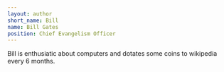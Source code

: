 ```yaml
---
layout: author
short_name: Bill
name: Bill Gates
position: Chief Evangelism Officer
---
```


Bill is enthusiatic about computers and dotates some coins to wikipedia every 6 months.
